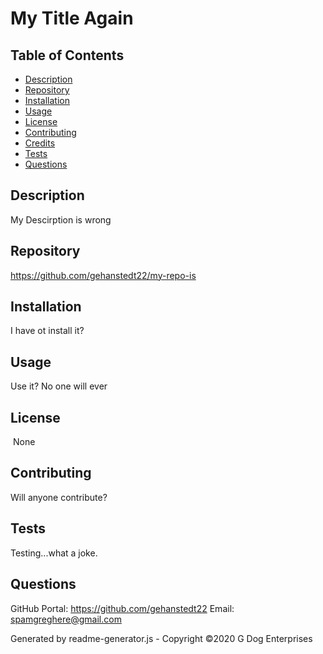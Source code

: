# My Title Again 
    
## Table of Contents
* [Description](#description)
* [Repository](#repository)
* [Installation](#installation)
* [Usage](#usage)
* [License](#license)
* [Contributing](#contributing)
* [Credits](#credits)
* [Tests](#tests)
* [Questions](#questions)

## Description
My Descirption is wrong

## Repository
https://github.com/gehanstedt22/my-repo-is

## Installation
I have ot install it? 

## Usage
Use it?  No one will ever

## License
<img src=""> None



## Contributing
Will anyone contribute?

## Tests
Testing...what a joke.

## Questions
GitHub Portal:  https://github.com/gehanstedt22
Email:  spamgreghere@gmail.com

Generated by readme-generator.js - Copyright ©2020 G Dog Enterprises
      
